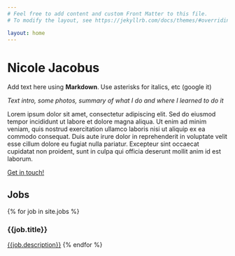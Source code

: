 ```yaml
---
# Feel free to add content and custom Front Matter to this file.
# To modify the layout, see https://jekyllrb.com/docs/themes/#overriding-theme-defaults

layout: home
---
```


# Nicole Jacobus

Add text here using **Markdown**. Use asterisks for italics, etc (google it)

*Text intro, some photos, summary of what I do and
where I learned to do it*

Lorem ipsum dolor sit amet, consectetur adipiscing elit. Sed do eiusmod tempor incididunt ut labore et dolore magna aliqua. Ut enim ad minim veniam, quis nostrud exercitation ullamco laboris nisi ut aliquip ex ea commodo consequat. Duis aute irure dolor in reprehenderit in voluptate velit esse cillum dolore eu fugiat nulla pariatur. Excepteur sint occaecat cupidatat non proident, sunt in culpa qui officia deserunt mollit anim id est laborum.



<a href="mailto:yourEMAILhere">Get in touch!</a>

<div class="index-jobs">
<h2 id="jobs">Jobs</h2>

{% for job in site.jobs %}
<h3>{{job.title}}</h3>
<a href="{{ site.baseurl }}{{ job.url }}">{{job.description}}</a>
{% endfor %}
</div>